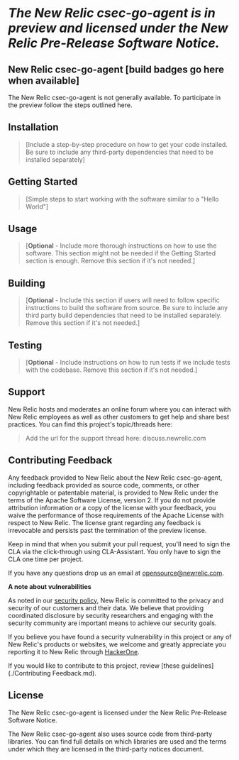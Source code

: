 # *The New Relic csec-go-agent is in preview and licensed under the New Relic Pre-Release Software Notice.*

## New Relic csec-go-agent [build badges go here when available]

The New Relic csec-go-agent is not generally available.  To participate in the preview follow the steps outlined here.

## Installation

> [Include a step-by-step procedure on how to get your code installed. Be sure to include any third-party dependencies that need to be installed separately]

## Getting Started
>[Simple steps to start working with the software similar to a "Hello World"]

## Usage
>[**Optional** - Include more thorough instructions on how to use the software. This section might not be needed if the Getting Started section is enough. Remove this section if it's not needed.]


## Building

>[**Optional** - Include this section if users will need to follow specific instructions to build the software from source. Be sure to include any third party build dependencies that need to be installed separately. Remove this section if it's not needed.]

## Testing

>[**Optional** - Include instructions on how to run tests if we include tests with the codebase. Remove this section if it's not needed.]

## Support

New Relic hosts and moderates an online forum where you can interact with New Relic employees as well as other customers to get help and share best practices. You can find this project's topic/threads here:

>Add the url for the support thread here: discuss.newrelic.com

## Contributing Feedback

Any feedback provided to New Relic about the New Relic csec-go-agent, including feedback provided as source code, comments, or other copyrightable or patentable material, is provided to New Relic under the terms of the Apache Software License, version 2. If you do not provide attribution information or a copy of the license with your feedback, you waive the performance of those requirements of the Apache License with respect to New Relic. The license grant regarding any feedback is irrevocable and persists past the termination of the preview license.

Keep in mind that when you submit your pull request, you'll need to sign the CLA via the click-through using CLA-Assistant. You only have to sign the CLA one time per project.

If you have any questions drop us an email at opensource@newrelic.com.

**A note about vulnerabilities**

As noted in our [security policy](../../security/policy), New Relic is committed to the privacy and security of our customers and their data. We believe that providing coordinated disclosure by security researchers and engaging with the security community are important means to achieve our security goals.

If you believe you have found a security vulnerability in this project or any of New Relic's products or websites, we welcome and greatly appreciate you reporting it to New Relic through [HackerOne](https://hackerone.com/newrelic).

If you would like to contribute to this project, review [these guidelines](./Contributing Feedback.md).

## License

The New Relic csec-go-agent is licensed under the New Relic Pre-Release Software Notice.

The New Relic csec-go-agent also uses source code from third-party libraries. You can find full details on which libraries are used and the terms under which they are licensed in the third-party notices document.
